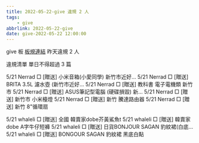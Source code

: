 ```yaml
---
title: 2022-05-22-give 違規 2 人
tags:
    - give
abbrlink: 2022-05-22-give
date: give-2022-05-22 12:00:00
---
```

give 板 [板規連結](https://www.ptt.cc/bbs/give/M.1612495900.A.C32.html)
昨天違規 2 人
<!-- more -->

違規清單
單日不得超過 3 篇

5/21 Nerrad □ [贈送] 小米音箱(小愛同學) 新竹市近好…
5/21 Nerrad □ [贈送] BRITA 3.5L 濾水壺 (新竹市近好…
5/21 Nerrad □ [贈送] 教科書 電子電機類 新竹市
5/21 Nerrad □ [贈送] ASUS筆記型電腦 (硬碟損毀) 新…
5/21 Nerrad □ [贈送] 新竹市 小米檯燈
5/21 Nerrad □ [贈送] 新竹 騰達路由器
5/21 Nerrad □ [贈送] 新竹 8"循環扇

5/21 whaleli □ [贈送] 全國 韓賣家dobe芥黃鯊魚t
5/21 whaleli □ [贈送] 韓賣家dobe A字牛仔短褲
5/21 whaleli □ [贈送] 日貨BONJOUR SAGAN 豹紋裙(白底…
5/21 whaleli □ [贈送] BONGOUR SAGAN 豹紋裙 黑底白點